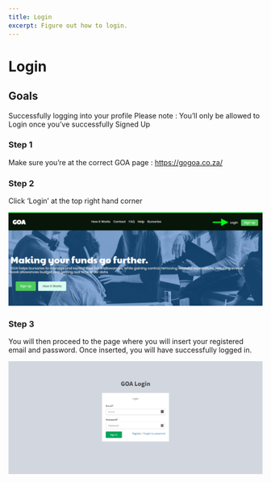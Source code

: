 ```yaml
---
title: Login
excerpt: Figure out how to login.
---
```


# Login

## Goals
Successfully logging into your profile
Please note : You’ll only be allowed to Login once you’ve successfully Signed Up

### Step 1

Make sure you’re at the correct GOA page : https://gogoa.co.za/



### Step 2

Click ‘Login’ at the top right hand corner 

![Login_step1.png](../uploads/login/Login_step1.png)

### Step 3

You will then proceed to the page where you will insert your registered email and password. Once inserted, you will have successfully logged in.

![Login_step2.png](../uploads/login/Login_step2.png)
